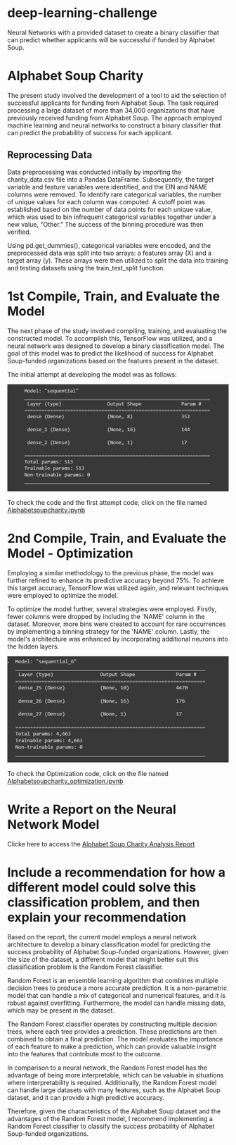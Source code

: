 # deep-learning-challenge
Neural Networks with a provided dataset to create a binary classifier that can predict whether applicants will be successful if funded by Alphabet Soup.

# Alphabet Soup Charity

The present study involved the development of a tool to aid the selection of successful applicants for funding from Alphabet Soup. The task required processing a large dataset of more than 34,000 organizations that have previously received funding from Alphabet Soup. The approach employed machine learning and neural networks to construct a binary classifier that can predict the probability of success for each applicant.

## Reprocessing Data

Data preprocessing was conducted initially by importing the charity_data.csv file into a Pandas DataFrame. Subsequently, the target variable and feature variables were identified, and the EIN and NAME columns were removed. To identify rare categorical variables, the number of unique values for each column was computed. A cutoff point was established based on the number of data points for each unique value, which was used to bin infrequent categorical variables together under a new value, "Other." The success of the binning procedure was then verified.

Using pd.get_dummies(), categorical variables were encoded, and the preprocessed data was split into two arrays: a features array (X) and a target array (y). These arrays were then utilized to split the data into training and testing datasets using the train_test_split function.

# 1st Compile, Train, and Evaluate the Model

The next phase of the study involved compiling, training, and evaluating the constructed model. To accomplish this, TensorFlow was utilized, and a neural network was designed to develop a binary classification model. The goal of this model was to predict the likelihood of success for Alphabet Soup-funded organizations based on the features present in the dataset.

The initial attempt at developing the model was as follows:

![](https://github.com/Gilaine-UOT/deep-learning-challenge/blob/main/Images/Image1.PNG)

To check the code and the first attempt code, click on the file named [Alphabetsoupcharity.ipynb](https://github.com/Gilaine-UOT/deep-learning-challenge/blob/main/Alphabetsoupcharity.ipynb)

# 2nd Compile, Train, and Evaluate the Model - Optimization

Employing a similar methodology to the previous phase, the model was further refined to enhance its predictive accuracy beyond 75%. To achieve this target accuracy, TensorFlow was utilized again, and relevant techniques were employed to optimize the model.

To optimize the model further, several strategies were employed. Firstly, fewer columns were dropped by including the 'NAME' column in the dataset. Moreover, more bins were created to account for rare occurrences by implementing a binning strategy for the 'NAME' column. Lastly, the model's architecture was enhanced by incorporating additional neurons into the hidden layers.

![](https://github.com/Gilaine-UOT/deep-learning-challenge/blob/main/Images/Image2_opt.PNG)

To check the Optimization code, click on the file named [Alphabetsoupcharity_optimization.ipynb](https://github.com/Gilaine-UOT/deep-learning-challenge/blob/main/Alphabetsoupcharity_optimization.ipynb)

# Write a Report on the Neural Network Model

Clicke here to access the [Alphabet Soup Charity Analysis Report](https://github.com/Gilaine-UOT/deep-learning-challenge/blob/main/Alphabet%20Soup%20Charity%20Analysis%20Report.pdf)

# Include a recommendation for how a different model could solve this classification problem, and then explain your recommendation

Based on the report, the current model employs a neural network architecture to develop a binary classification model for predicting the success probability of Alphabet Soup-funded organizations. However, given the size of the dataset, a different model that might better suit this classification problem is the Random Forest classifier.

Random Forest is an ensemble learning algorithm that combines multiple decision trees to produce a more accurate prediction. It is a non-parametric model that can handle a mix of categorical and numerical features, and it is robust against overfitting. Furthermore, the model can handle missing data, which may be present in the dataset.

The Random Forest classifier operates by constructing multiple decision trees, where each tree provides a prediction. These predictions are then combined to obtain a final prediction. The model evaluates the importance of each feature to make a prediction, which can provide valuable insight into the features that contribute most to the outcome.

In comparison to a neural network, the Random Forest model has the advantage of being more interpretable, which can be valuable in situations where interpretability is required. Additionally, the Random Forest model can handle large datasets with many features, such as the Alphabet Soup dataset, and it can provide a high predictive accuracy.

Therefore, given the characteristics of the Alphabet Soup dataset and the advantages of the Random Forest model, I recommend implementing a Random Forest classifier to classify the success probability of Alphabet Soup-funded organizations.







